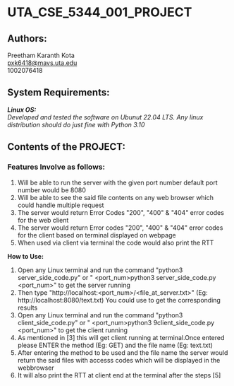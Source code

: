 # UTA_CSE_5344_001_PROJECT

## Authors:
Preetham Karanth Kota</br>
pxk6418@mavs.uta.edu</br>
1002076418</br>

## System Requirements:
_***Linux OS:***</br>
Developed and tested the software on Ubunut 22.04 LTS. Any linux distribution should do just fine with
Python 3.10_

## Contents of the PROJECT:

### Features Involve as follows:
1. Will be able to run the server with the given port number default port number would be 8080
2. Will be able to see the said file contents on any web browser which could handle multiple request
3. The server would return Error Codes "200", "400" & "404" error codes for the web client
4. The server would return Error codes "200", "400" & "404" error codes for the client based on terminal displayed on webpage
5. When used via client via terminal the code would also print the RTT

**How to Use:**</br>
1. Open any Linux terminal and run the command "python3 server_side_code.py" or " <port_num>python3 server_side_code.py <port_num>" to get the server running </br>
2. Then type "http://localhost:<port_num>/<file_at_server.txt>" (Eg: http://localhost:8080/text.txt) You could use to get the corresponding results</br>
3. Open any Linux terminal and run the command "python3 client_side_code.py" or " <port_num>python3 9client_side_code.py <port_num>" to get the client running</br>
4. As mentioned in [3] this will get client running at terminal.Once entered please ENTER the method (Eg: GET) and the file name (Eg: text.txt)</br>
5. After entering the method to be used and the file name the server would return the said files with accesss codes which will be displayed in the webbrowser </br>
6. It will also print the RTT at client end at the terminal after the steps [5] </br>


